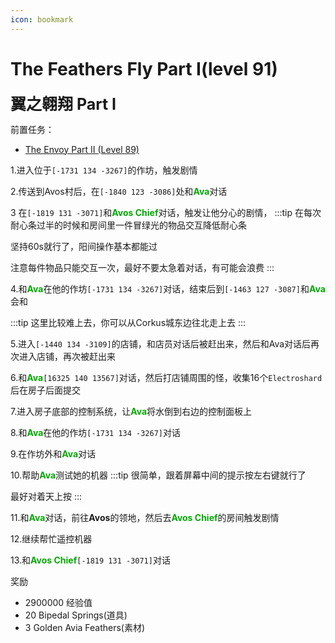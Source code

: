 ```yaml
---
icon: bookmark
---
```


# The Feathers Fly Part I(level 91)
<span style="font-size: 25px;">**翼之翱翔 Part I**</span>

前置任务：
+ [The Envoy Part II (Level 89)](/quests/lvl81-90/level%2089%20-%20the%20envoy%20part%20ii.html)

1.进入位于`[-1731 134 -3267]`的作坊，触发剧情

2.传送到Avos村后，在`[-1840 123 -3086]`处和<font color=00AA00>**Ava**</font>对话

3 在`[-1819 131 -3071]`和<font color=00AA00>**Avos Chief**</font>对话，触发让他分心的剧情，
:::tip
在每次耐心条过半的时候和房间里一件冒绿光的物品交互降低耐心条

坚持60s就行了，阳间操作基本都能过

注意每件物品只能交互一次，最好不要太急着对话，有可能会浪费
:::

4.和<font color=00AA00>**Ava**</font>在他的作坊`[-1731 134 -3267]`对话，结束后到`[-1463 127 -3087]`和<font color=00AA00>**Ava**</font>会和

:::tip
这里比较难上去，你可以从Corkus城东边往北走上去
:::

5.进入`[-1440 134 -3109]`的店铺，和店员对话后被赶出来，然后和Ava对话后再次进入店铺，再次被赶出来

6.和<font color=00AA00>**Ava**</font>`[16325 140 13567]`对话，然后打店铺周围的怪，收集16个`Electroshard`后在房子后面提交

7.进入房子底部的控制系统，让<font color=00AA00>**Ava**</font>将水倒到右边的控制面板上

8.和<font color=00AA00>**Ava**</font>在他的作坊`[-1731 134 -3267]`对话

9.在作坊外和<font color=00AA00>**Ava**</font>对话

10.帮助<font color=00AA00>**Ava**</font>测试她的机器
:::tip
很简单，跟着屏幕中间的提示按左右键就行了

最好对着天上按
:::

11.和<font color=00AA00>**Ava**</font>对话，前往**Avos**的领地，然后去<font color=00AA00>**Avos Chief**</font>的房间触发剧情

12.继续帮忙遥控机器

13.和<font color=00AA00>**Avos Chief**</font>`[-1819 131 -3071]`对话

奖励
+ 2900000 经验值
+ 20 Bipedal Springs(道具)
+ 3 Golden Avia Feathers(素材)

